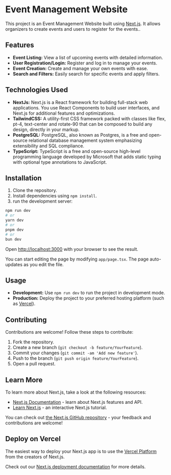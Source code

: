 # Event Management Website

This project is an Event Management Website built using [Next.js](https://nextjs.org/). It allows organizers to create events and users to register for the events..

## Features

- **Event Listing:** View a list of upcoming events with detailed information.
- **User Registration/Login:** Register and log in to manage your events.
- **Event Creation:** Create and manage your own events with ease.
- **Search and Filters:** Easily search for specific events and apply filters.

## Technologies Used

- **NextJs:** Next.js is a React framework for building full-stack web applications. You use React Components to build user interfaces, and Next.js for additional features and optimizations.
- **TailwindCSS:** A utility-first CSS framework packed with classes like flex, pt-4, text-center and rotate-90 that can be composed to build any design, directly in your markup.
- **PostgreSQL:** PostgreSQL, also known as Postgres, is a free and open-source relational database management system emphasizing extensibility and SQL compliance.
- **TypeScript:** TypeScript is a free and open-source high-level programming language developed by Microsoft that adds static typing with optional type annotations to JavaScript.

## Installation

1. Clone the repository.
2. Install dependencies using `npm install`.
3. run the development server:

```bash
npm run dev
# or
yarn dev
# or
pnpm dev
# or
bun dev
```

Open [http://localhost:3000](http://localhost:3000) with your browser to see the result.

You can start editing the page by modifying `app/page.tsx`. The page auto-updates as you edit the file.

## Usage

- **Development:** Use `npm run dev` to run the project in development mode.
- **Production:** Deploy the project to your preferred hosting platform (such as [Vercel](https://vercel.com/)).

## Contributing

Contributions are welcome! Follow these steps to contribute:

1. Fork the repository.
2. Create a new branch (`git checkout -b feature/YourFeature`).
3. Commit your changes (`git commit -am 'Add new feature'`).
4. Push to the branch (`git push origin feature/YourFeature`).
5. Open a pull request.

## Learn More

To learn more about Next.js, take a look at the following resources:

- [Next.js Documentation](https://nextjs.org/docs) - learn about Next.js features and API.
- [Learn Next.js](https://nextjs.org/learn) - an interactive Next.js tutorial.

You can check out [the Next.js GitHub repository](https://github.com/vercel/next.js/) - your feedback and contributions are welcome!

## Deploy on Vercel

The easiest way to deploy your Next.js app is to use the [Vercel Platform](https://vercel.com/new?utm_medium=default-template&filter=next.js&utm_source=create-next-app&utm_campaign=create-next-app-readme) from the creators of Next.js.

Check out our [Next.js deployment documentation](https://nextjs.org/docs/deployment) for more details.
